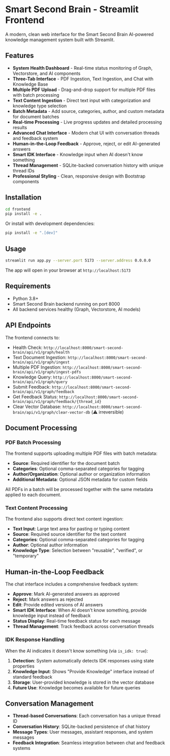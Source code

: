 # Smart Second Brain - Streamlit Frontend

A modern, clean web interface for the Smart Second Brain AI-powered knowledge management system built with Streamlit.

## Features

- **System Health Dashboard** - Real-time status monitoring of Graph, Vectorstore, and AI components
- **Three-Tab Interface** - PDF Ingestion, Text Ingestion, and Chat with Knowledge Base
- **Multiple PDF Upload** - Drag-and-drop support for multiple PDF files with batch processing
- **Text Content Ingestion** - Direct text input with categorization and knowledge type selection
- **Batch Metadata** - Add source, categories, author, and custom metadata for document batches
- **Real-time Processing** - Live progress updates and detailed processing results
- **Advanced Chat Interface** - Modern chat UI with conversation threads and feedback system
- **Human-in-the-Loop Feedback** - Approve, reject, or edit AI-generated answers
- **Smart IDK Interface** - Knowledge input when AI doesn't know something
- **Thread Management** - SQLite-backed conversation history with unique thread IDs
- **Professional Styling** - Clean, responsive design with Bootstrap components

## Installation

```bash
cd frontend
pip install -e .
```

Or install with development dependencies:

```bash
pip install -e ".[dev]"
```

## Usage

```bash
streamlit run app.py --server.port 5173 --server.address 0.0.0.0
```

The app will open in your browser at `http://localhost:5173`

## Requirements

- Python 3.8+
- Smart Second Brain backend running on port 8000
- All backend services healthy (Graph, Vectorstore, AI models)

## API Endpoints

The frontend connects to:
- Health Check: `http://localhost:8000/smart-second-brain/api/v1/graph/health`
- Text Document Ingestion: `http://localhost:8000/smart-second-brain/api/v1/graph/ingest`
- Multiple PDF Ingestion: `http://localhost:8000/smart-second-brain/api/v1/graph/ingest-pdfs`
- Knowledge Query: `http://localhost:8000/smart-second-brain/api/v1/graph/query`
- Submit Feedback: `http://localhost:8000/smart-second-brain/api/v1/graph/feedback`
- Get Feedback Status: `http://localhost:8000/smart-second-brain/api/v1/graph/feedback/{thread_id}`
- Clear Vector Database: `http://localhost:8000/smart-second-brain/api/v1/graph/clear-vector-db` (⚠️ irreversible)

## Document Processing

### PDF Batch Processing

The frontend supports uploading multiple PDF files with batch metadata:

- **Source**: Required identifier for the document batch
- **Categories**: Optional comma-separated categories for tagging
- **Author/Organization**: Optional author or organization information
- **Additional Metadata**: Optional JSON metadata for custom fields

All PDFs in a batch will be processed together with the same metadata applied to each document.

### Text Content Processing

The frontend also supports direct text content ingestion:

- **Text Input**: Large text area for pasting or typing content
- **Source**: Required source identifier for the text content
- **Categories**: Optional comma-separated categories for tagging
- **Author**: Optional author information
- **Knowledge Type**: Selection between "reusable", "verified", or "temporary"

## Human-in-the-Loop Feedback

The chat interface includes a comprehensive feedback system:

- **Approve**: Mark AI-generated answers as approved
- **Reject**: Mark answers as rejected
- **Edit**: Provide edited versions of AI answers
- **Smart IDK Interface**: When AI doesn't know something, provide knowledge input instead of feedback
- **Status Display**: Real-time feedback status for each message
- **Thread Management**: Track feedback across conversation threads

### IDK Response Handling

When the AI indicates it doesn't know something (via `is_idk: true`):

1. **Detection**: System automatically detects IDK responses using state properties
2. **Knowledge Input**: Shows "Provide Knowledge" interface instead of standard feedback
3. **Storage**: User-provided knowledge is stored in the vector database
4. **Future Use**: Knowledge becomes available for future queries

## Conversation Management

- **Thread-based Conversations**: Each conversation has a unique thread ID
- **Conversation History**: SQLite-backed persistence of chat history
- **Message Types**: User messages, assistant responses, and system messages
- **Feedback Integration**: Seamless integration between chat and feedback systems
